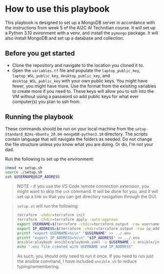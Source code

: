 # How to use this playbook

This playbook is designed to set up a MongoDB server in accordance with the instructions from week 5 of the AI2C AI Technitian course. It will set up a Python 3.10 evironment with a venv, and install the `pymongo` package. It will also install MongoDB and set up a database and collection.

## Before you get started

- Clone the repository and navigate to the location you cloned it to.
- Open the `variables.tf` file and populate the `laptop_public_key`, `laptop_WSL_public_key`, `desktop_public_key`, and `desktop_WSL_public_key` with your own public keys. You might have fewer, you might have more. Use the format from the exisiting variables to create more if you need to. These keys will allow you to ssh into the VM without using a password so add public keys for what ever computer(s) you plan to ssh from.

## Running the playbook

These commands should be run on your local machine from the `setup-Standard_B2ms-Ubuntu_20.04-mongoDB-python3.10` directory. The scripts contain language that will navigate the folders as needed. Do not change the file structure unless you know what you are doing. Or do, I'm not your dad.

Run the following to set up the environment:

```bash
chmod +x setup.sh
source ./setup.sh
ssh $USERNAME@$IP_ADDRESS
```
> NOTE - if you use the VS Code remote connection extension, you might want to skip the `ssh` command. It will be done for you, and it will set up a link so that you can get directory navigation through the GUI.

> `setup.sh` will run the following:
> 
> ```bash
> terraform -chdir=terraform init
> terraform -chdir=terraform apply -auto-approve
> export USERNAME=$(terraform -chdir=terraform output -raw username)
> export IP_ADDRESS=$(terraform -chdir=terraform output -raw ip_address)
> printf "export USERNAME=%s\n" "$USERNAME" >> ../.env
> printf "export IP_ADDRESS=%s\n" "$IP_ADDRESS" >> ../.env
> ansible-playbook ansible/playbook.yaml -u $USERNAME -i ansible/inventory.yml --ssh-common-args='-o StrictHostKeyChecking=no'
> echo ".env file created with USERNAME and IP_ADDRESS"
> ```
> 
> As such, you should only need to run it once. If you need to run just the ansible command, I have included `ansible.sh` to reduce typing/remembering.